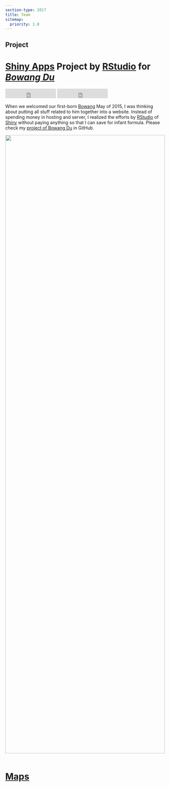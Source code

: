 ```yaml
---
section-type: 2017
title: Team
sitemap:
  priority: 1.0
---
```

## Project

# <a href="http://shiny.rstudio.com/">Shiny Apps</a> Project by <a href="https://www.rstudio.com/">RStudio</a> for <a href="https://yidu.shinyapps.io/bowang">_Bowang Du_</a>
<iframe src="https://ghbtns.com/github-btn.html?user=abrahamdu&repo=bowang&type=star&count=true&size=large" frameborder="0" scrolling="0" width="160px" height="30px"></iframe> 
<iframe src="https://ghbtns.com/github-btn.html?user=abrahamdu&repo=bowang&type=fork&count=true&size=large" frameborder="0" scrolling="0" width="160px" height="30px"></iframe>

When we welcomed our first-born [Bowang](https://yidu.shinyapps.io/bowang) May of 2015, I was thinking about putting all stuff related to him together into a website. Instead of spending money in hosting and server, I realized the efforts by [RStudio](https://www.rstudio.com/) of [Shiny](http://shiny.rstudio.com/) without paying anything so that I can save for infant formula. Please check my [project of Bowang Du](https://github.com/abrahamdu/bowang) in GitHub.

<div style='position:relative;left:0;top:0;width:100%;height:50%'>
<img src="/img/project/bowang.png" style='width:100%;height:100%' alt='' />
</div>  

<br />

# <a href="maps/">Maps</a>